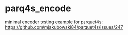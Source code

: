 # parq4s_encode
minimal encoder testing example for parquet4s: https://github.com/mjakubowski84/parquet4s/issues/247
